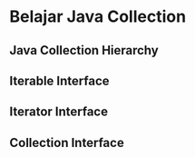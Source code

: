 # Belajar Java Collection
## Java Collection Hierarchy
## Iterable Interface
## Iterator Interface
## Collection Interface